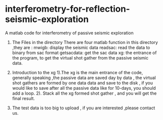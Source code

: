 # interferometry-for-reflection-seismic-exploration
A matlab code for interferometry of passive seismic exploration
                           
1.	The Files in the directory
There are four matlab function in this directory ,they are :
mwigb:  display the seismic data
readsac: read the data to binary from sac format
getsacdata: get the sac data
xg: the entrance of the program, to get the virtual shot gather from the passive seismic data.

2.	Introduction to the xg
1).The xg is the main entrance of the code, generally speaking  ,the passive data are saved day by data , the virtual shot gathers are formed by one data data and save to the disk , if you would like to save after all the passive data like for 10-days, you should add a loop.
2). Stack all the xg formed shot gather , and you will get the final result.

3.	The test data is too big to upload , if you are interested ,please contact us.
